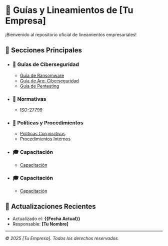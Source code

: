 # 📘 Guías y Lineamientos de [Tu Empresa]  

¡Bienvenido al repositorio oficial de lineamientos empresariales!

## 🏢 Secciones Principales

- ### 📘 Guías de Ciberseguridad
  - [Guía de Ransomware](./guias/guia-ransomware.md)
  - [Guía de Arq. Ciberseguridad](./guias/objetivo-arq-ciber.md)
  - [Guía de Pentesting](./guias/guia-pentesting.md)

- ### 📘 Normativas
  - [ISO-27799](./Docs/ISO-27799-2016.pdf)

- ### 🏢 Políticas y Procedimientos
  - [Políticas Corporativas](./politicas.md)
  - [Procedimientos Internos](./procedimientos.md)
  
- ### 🎓 Capacitación
  - [Capacitación](./capacitacion.md)

- ### 🎓 Capacitación
  - [Capacitación](./capacitacion.md)

## 📢 Actualizaciones Recientes
- Actualizado el: **{{Fecha Actual}}**
- Responsable: **[Tu Nombre]**

---
_© 2025 [Tu Empresa]. Todos los derechos reservados._
